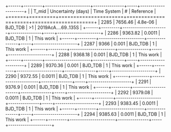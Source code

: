 +------+---------+----------------------+---------------+-----+---------------------+
|      |   T_mid |   Uncertainty (days) | Time System   | #   | Reference           |
+======+=========+======================+===============+=====+=====================+
| 2285 | 7656.46 |              4.8e-06 | BJD_TDB       | >1  | 2019AcA....69..135S |
+------+---------+----------------------+---------------+-----+---------------------+
| 2286 | 9363.82 |              0.0011  | BJD_TDB       | 1   | This work           |
+------+---------+----------------------+---------------+-----+---------------------+
| 2287 | 9366    |              0.001   | BJD_TDB       | 1   | This work           |
+------+---------+----------------------+---------------+-----+---------------------+
| 2288 | 9368.18 |              0.001   | BJD_TDB       | 1   | This work           |
+------+---------+----------------------+---------------+-----+---------------------+
| 2289 | 9370.36 |              0.001   | BJD_TDB       | 1   | This work           |
+------+---------+----------------------+---------------+-----+---------------------+
| 2290 | 9372.55 |              0.0011  | BJD_TDB       | 1   | This work           |
+------+---------+----------------------+---------------+-----+---------------------+
| 2291 | 9376.9  |              0.001   | BJD_TDB       | 1   | This work           |
+------+---------+----------------------+---------------+-----+---------------------+
| 2292 | 9379.08 |              0.0011  | BJD_TDB       | 1   | This work           |
+------+---------+----------------------+---------------+-----+---------------------+
| 2293 | 9383.45 |              0.0011  | BJD_TDB       | 1   | This work           |
+------+---------+----------------------+---------------+-----+---------------------+
| 2294 | 9385.63 |              0.0011  | BJD_TDB       | 1   | This work           |
+------+---------+----------------------+---------------+-----+---------------------+
